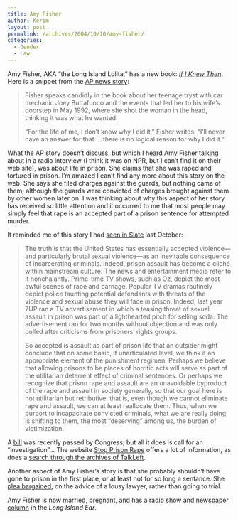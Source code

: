 ```yaml
---
title: Amy Fisher
author: Kerim
layout: post
permalink: /archives/2004/10/10/amy-fisher/
categories:
  - Gender
  - Law
---
```

Amy Fisher, AKA &#8220;the Long Island Lolita,&#8221; has a new book: *<a href="http://www.addall.com/New/LinkToUs.cgi?isbn=0595324452&#38;dispCurr=USD&#38;title=If+I+Knew+Then" onclick="_gaq.push(['_trackEvent', 'outbound-article', 'http://www.addall.com/New/LinkToUs.cgi?isbn=0595324452&dispCurr=USD&title=If+I+Knew+Then', 'If I Knew Then']);" >If I Knew Then</a>*. Here is a snippet from the <a href="http://story.news.yahoo.com/news?tmpl=story2&#38;u=/ap/20041002/ap_on_re_us/amy_fisher" onclick="_gaq.push(['_trackEvent', 'outbound-article', 'http://story.news.yahoo.com/news?tmpl=story2&u=/ap/20041002/ap_on_re_us/amy_fisher', 'AP news story']);" >AP news story</a>:

> Fisher speaks candidly in the book about her teenage tryst with car mechanic Joey Buttafuoco and the events that led her to his wife&#8217;s doorstep in May 1992, where she shot the woman in the head, thinking it was what he wanted.
> 
> &#8220;For the life of me, I don&#8217;t know why I did it,&#8221; Fisher writes. &#8220;I&#8217;ll never have an answer for that &#8230; there is no logical reason for why I did it.&#8221;

What the AP story doesn&#8217;t discuss, but which I heard Amy Fisher talking about in a radio interview (I think it was on NPR, but I can&#8217;t find it on their web site), was about life in prison. She claims that she was raped and tortured in prison. I&#8217;m amazed I can&#8217;t find any more about this story on the web. She says she filed charges against the guards, but nothing came of them; although the guards were convicted of charges brought against them by other women later on. I was thinking about why this aspect of her story has received so little attention and it occurred to me that most people may simply feel that rape is an accepted part of a prison sentence for attempted murder.

It reminded me of this story I had <a href="http://slate.msn.com/id/2089095/" onclick="_gaq.push(['_trackEvent', 'outbound-article', 'http://slate.msn.com/id/2089095/', 'seen in Slate']);" >seen in Slate</a> last October:

> The truth is that the United States has essentially accepted violence—and particularly brutal sexual violence—as an inevitable consequence of incarcerating criminals. Indeed, prison assault has become a cliché within mainstream culture. The news and entertainment media refer to it nonchalantly. Prime-time TV shows, such as Oz, depict the most awful scenes of rape and carnage. Popular TV dramas routinely depict police taunting potential defendants with threats of the violence and sexual abuse they will face in prison. Indeed, last year 7UP ran a TV advertisement in which a teasing threat of sexual assault in prison was part of a lighthearted pitch for selling soda. The advertisement ran for two months without objection and was only pulled after criticisms from prisoners&#8217; rights groups.
> 
> So accepted is assault as part of prison life that an outsider might conclude that on some basic, if unarticulated level, we think it an appropriate element of the punishment regimen. Perhaps we believe that allowing prisons to be places of horrific acts will serve as part of the utilitarian deterrent effect of criminal sentences. Or perhaps we recognize that prison rape and assault are an unavoidable byproduct of the rape and assault in society generally, so that our goal here is not utilitarian but retributive: that is, even though we cannot eliminate rape and assault, we can at least reallocate them. Thus, when we purport to incapacitate convicted criminals, what we are really doing is shifting to them, the most &#8220;deserving&#8221; among us, the burden of victimization.

A <a href="http://thomas.loc.gov/cgi-bin/bdquery/z?d108:HR01707:" onclick="_gaq.push(['_trackEvent', 'outbound-article', 'http://thomas.loc.gov/cgi-bin/bdquery/z?d108:HR01707:', 'bill']);" >bill</a> was recently passed by Congress, but all it does is call for an &#8220;investigation&#8221;&#8230; The website <a href="http://www.spr.org/" onclick="_gaq.push(['_trackEvent', 'outbound-article', 'http://www.spr.org/', 'Stop Prison Rape']);" >Stop Prison Rape</a> offers a lot of information, as does a <a href="http://talkleft.com/mt/mt-search.cgi?search=prison+rape" onclick="_gaq.push(['_trackEvent', 'outbound-article', 'http://talkleft.com/mt/mt-search.cgi?search=prison+rape', 'search through the archives of TalkLeft']);" >search through the archives of TalkLeft</a>.

Another aspect of Amy Fisher&#8217;s story is that she probably shouldn&#8217;t have gone to prison in the first place, or at least not for so long a sentance. She <a href="http://test.oxus.net/archives/2004/06/18/plea-bargaining/" onclick="_gaq.push(['_trackEvent', 'outbound-article', 'http://test.oxus.net/archives/2004/06/18/plea-bargaining/', 'plea bargained']);" >plea bargained</a>, on the advice of a lousy lawyer, rather than going to trial.

Amy Fisher is now married, pregnant, and has a radio show and <a href="http://www.islandear.com/archive_fisher.asp" onclick="_gaq.push(['_trackEvent', 'outbound-article', 'http://www.islandear.com/archive_fisher.asp', 'newspaper column']);" >newspaper column</a> in the *Long Island Ear*.

